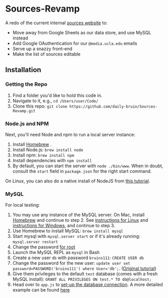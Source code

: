 # Sources-Revamp

A redo of the current internal [sources website](sources.dailybruin.com) to:

- Move away from Google Sheets as our data store, and use MySQL instead
- Add Google OAuthentication for our `@media.ucla.edu` emails
- Serve up a snazzy front-end
- Make the list of sources editable


## Installation 

### Getting the Repo

1. Find a folder you'd like to hold this code in.
2. Navigate to it, e.g., `cd /Users/user/Code/`
3. Clone this repo: `git clone https://github.com/daily-bruin/Sources-Revamp.git`


### Node.js and NPM

Next, you'll need Node and npm to run a local server instance: 

1. Install [Homebrew](http://brew.sh)   .
2. Install Node.js: `brew install node`
3. Install npm: `brew install npm`
4. Install dependencies with `npm install`
5. By default, you can start the server with `node ./bin/www`. When in doubt, consult the `start` field in `package.json` for the right start command.

On Linux, you can also do a native install of NodeJS from [this tutorial]('http://www.hostingadvice.com/how-to/install-nodejs-ubuntu-14-04/'). 

### MySQL 

For local testing: 

1. You may use any instance of the MySQL server. On Mac, install [Homebrew](http://brew.sh) and continue to step 2. See [instructions for Linux](https://www.linode.com/docs/databases/mysql/how-to-install-mysql-on-ubuntu-14-04) and [instructions for Windows](http://corlewsolutions.com/articles/article-21-how-to-install-mysql-server-5-6-on-windows-7-development-machine), and continue to step 3.
2. Use Homebrew to install MySQL: `brew install mysql`
3. Start mysql with `mysql.server start` or if it's already running:
   `mysql.server restart`
3. Change the password [for root](http://www.cyberciti.biz/faq/mysql-change-root-password/)
4. Launch the MySQL REPL as `mysql` in Bash
5. Create a new user `db` with password `bruins111`: `CREATE USER db`
6. Change the password for the new user: `update user set password=PASSWORD('bruins111') where User='db';`. ([Original tutorial](http://www.liquidweb.com/kb/change-a-password-for-mysql-on-linux-via-command-line/))
7. Give them privileges to the default `test` database (comes with a fresh
   MySQL install): `GRANT ALL PRIVILEGES ON test.* TO db@localhost;`
8. Head over to `app.js` to [set-up the database connection](http://expressjs.com/guide/database-integration.html#mysql). A more detailed example can be found [here](https://gist.github.com/clarle/3180770)
